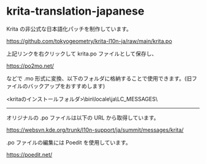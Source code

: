 # krita-translation-japanese

Krita の非公式な日本語化パッチを制作しています。

https://github.com/tokyogeometry/krita-l10n-ja/raw/main/krita.po

上記リンクを右クリックして krita.po ファイルとして保存し、

https://po2mo.net/

などで .mo 形式に変換、以下のフォルダに格納することで使用できます。(旧ファイルのバックアップをおすすめします)

<kritaのインストールフォルダ>\bin\locale\ja\LC_MESSAGES\

----------------

オリジナルの .po ファイルは以下の URL から取得しています。

https://websvn.kde.org/trunk/l10n-support/ja/summit/messages/krita/

.po ファイルの編集には Poedit を使用しています。

https://poedit.net/
